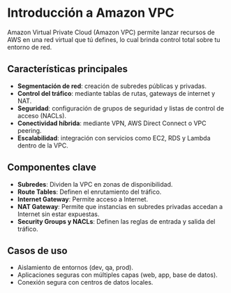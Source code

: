 # Introducción a Amazon VPC

Amazon Virtual Private Cloud (Amazon VPC) permite lanzar recursos de AWS en una red virtual que tú defines, lo cual brinda control total sobre tu entorno de red.

## Características principales

- **Segmentación de red**: creación de subredes públicas y privadas.
- **Control del tráfico**: mediante tablas de rutas, gateways de internet y NAT.
- **Seguridad**: configuración de grupos de seguridad y listas de control de acceso (NACLs).
- **Conectividad híbrida**: mediante VPN, AWS Direct Connect o VPC peering.
- **Escalabilidad**: integración con servicios como EC2, RDS y Lambda dentro de la VPC.

## Componentes clave

- **Subredes**: Dividen la VPC en zonas de disponibilidad.
- **Route Tables**: Definen el enrutamiento del tráfico.
- **Internet Gateway**: Permite acceso a Internet.
- **NAT Gateway**: Permite que instancias en subredes privadas accedan a Internet sin estar expuestas.
- **Security Groups y NACLs**: Definen las reglas de entrada y salida del tráfico.

## Casos de uso

- Aislamiento de entornos (dev, qa, prod).
- Aplicaciones seguras con múltiples capas (web, app, base de datos).
- Conexión segura con centros de datos locales.